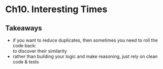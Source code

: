 # Ch10. Interesting Times

## Takeaways
- if you want to reduce duplicates, then sometimes you need to roll the code back:  
to discover their similarity
- rather than building your logic and make reasoning, just rely on clean code & tests